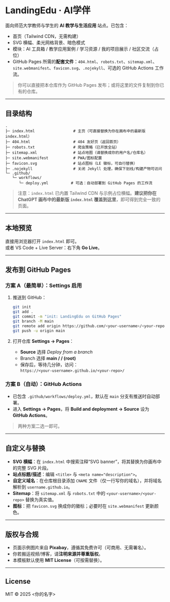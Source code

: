 # LandingEdu · AI学伴

面向师范大学教师与学生的 **AI 教学与生活应用** 站点。已包含：
- 首页（Tailwind CDN，无需构建）
- SVG 横幅、柔光网格背景、暗色模式
- 模块：AI 工具箱 / 教学应用案例 / 学习资源 / 我的项目展示 / 社区交流（占位）
- GitHub Pages 所需的**配套文件**：`404.html`、`robots.txt`、`sitemap.xml`、`site.webmanifest`、`favicon.svg`、`.nojekyll`、可选的 GitHub Actions 工作流。

> 你可以直接把本仓库作为 GitHub Pages 发布；或将这里的文件复制到你已有的仓库。

---

## 目录结构

```
.
├─ index.html                 # 主页（可直接替换为你在画布中的最新版 index.html）
├─ 404.html                   # 404 友好页（返回首页）
├─ robots.txt                 # 爬虫策略（已开放全站）
├─ sitemap.xml                # 站点地图（请替换成你的用户名/仓库名）
├─ site.webmanifest           # PWA/图标配置
├─ favicon.svg                # 站点图标（LE 徽标，可自行替换）
├─ .nojekyll                  # 关闭 Jekyll 处理，确保下划线/构建产物可访问
└─ .github/
   └─ workflows/
      └─ deploy.yml          # 可选：自动部署到 GitHub Pages 的工作流
```

> 注意：`index.html` 已内置 Tailwind CDN 与示例占位横幅。**建议把你在 ChatGPT 画布中的最新版 `index.html` 覆盖到这里**，即可得到完全一致的页面。

---

## 本地预览

直接用浏览器打开 `index.html` 即可。  
或者 VS Code + Live Server：右下角 **Go Live**。

---

## 发布到 GitHub Pages

### 方案 A（最简单）：Settings 启用

1. 推送到 GitHub：

   ```bash
   git init
   git add .
   git commit -m "init: LandingEdu on GitHub Pages"
   git branch -M main
   git remote add origin https://github.com/<your-username>/<your-repo>.git
   git push -u origin main
   ```

2. 打开仓库 **Settings → Pages**：
   - **Source** 选择 *Deploy from a branch*
   - Branch 选择 **main / / (root)**
   - 保存后，等待几分钟，访问：  
     `https://<your-username>.github.io/<your-repo>/`

### 方案 B（自动）：GitHub Actions

- 已包含 `.github/workflows/deploy.yml`，默认在 `main` 分支有推送时自动部署。  
- 进入 **Settings → Pages**，将 **Build and deployment → Source** 设为 **GitHub Actions**。

> 两种方案二选一即可。

---

## 自定义与替换

- **SVG 横幅**：在 `index.html` 中搜索注释“SVG banner”，将其替换为你画布中的完整 SVG 片段。
- **站点标题/描述**：编辑 `<title>` 与 `<meta name="description">`。
- **自定义域名**：在仓库根目录添加 `CNAME` 文件（仅一行写你的域名），并将域名解析到 `username.github.io`。
- **Sitemap**：将 `sitemap.xml` 与 `robots.txt` 中的 `<your-username>/<your-repo>` 替换为真实值。
- **图标**：把 `favicon.svg` 换成你的徽标；必要时在 `site.webmanifest` 更新颜色。

---

## 版权与合规

- 页面示例图片来自 **Pixabay**，遵循其免费许可（可商用、无需署名）。  
- 你若搬运视频/博客，请**注明来源并尊重版权**。
- 本模板默认使用 **MIT License**（可按需替换）。

---

## License

MIT © 2025 <你的名字>

